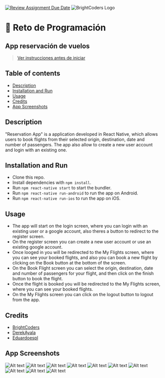 [![Review Assignment Due Date](https://classroom.github.com/assets/deadline-readme-button-24ddc0f5d75046c5622901739e7c5dd533143b0c8e959d652212380cedb1ea36.svg)](https://classroom.github.com/a/vtu9Jnmx)
![BrightCoders Logo](img/logo.png)

# 🥷 Reto de Programación

## App reservación de vuelos

> [Ver instrucciones antes de iniciar](./instructions/instructions.md)

## Table of contents
- [Description](#description)
- [Installation and Run](#installation-and-run)
- [Usage](#usage)
- [Credits](#credits)
- [App Screenshots](#app-screenshots)

## Description
"Reservation App" is a application developed in React Native, which allows users to book flights from their selected origin, destination, date and number of passengers. The app also allow to create a new user account and login with an existing one.

## Installation and Run
- Clone this repo.
- Install dependencies with `npm install`.
- Run `npm react-native start` to start the bundler.
- Run `npm react-native run-android` to run the app on Android.
- Run `npm react-native run-ios` to run the app on iOS.

## Usage
- The app will start on the login screen, where you can login with an existing user or a google account, also theres a button to redirect to the register screen.
- On the register screen you can create a new user account or use an existing google account.
- Once looged in you will be redirected to the My Flights screen, where you can see your booked flights, and also you can book a new flight by clicking on the Book button at the bottom of the screen.
- On the Book Flight screen you can select the origin, destination, date and number of passengers for your flight, and then click on the finish button to book the flight.
- Once the flight is booked you will be redirected to the My Flights screen, where you can see your booked flights.
- On the My Flights screen you can click on the logout button to logout from the app.

## Credits
- [BrightCoders](http://www.brightcoders.com/)
- [DerekAyala](@DerekAyala)
- [Eduardoespl](@Eduardoespl)

## App Screenshots
![Alt text](img/image.png) ![Alt text](img/image-1.png) ![Alt text](img/image-2.png)
![Alt text](img/image-3.png) ![Alt text](img/image-9.png) ![Alt text](img/image-4.png)
![Alt text](img/image-5.png) ![Alt text](img/image-6.png) ![Alt text](img/image-7.png)
![Alt text](img/image-8.png)